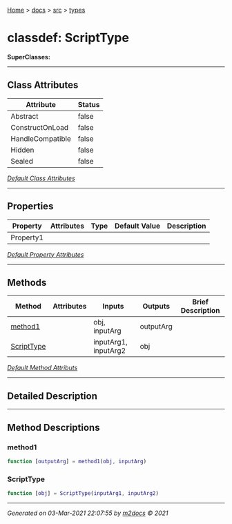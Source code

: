 [Home](../../index.md) > [docs](../../docs_index.md) > [src](../src_index.md) > [types](types_index.md)  


# classdef: ScriptType

**SuperClasses:** 



 ***

## Class Attributes

| Attribute         | Status   | 
| ----------------- | -------- | 
| Abstract | false | 
| ConstructOnLoad | false | 
| HandleCompatible | false | 
| Hidden | false | 
| Sealed | false | 


[*Default Class Attributes*](https://www.mathworks.com/help/matlab/matlab_oop/class-attributes.html)

 ***

## Properties

| Property | Attributes  | Type | Default Value | Description |
| -------- | ----------- | ---- | ------------- | ----------- |
| Property1 |   |  |  |  |

[*Default Property Attributes*](https://www.mathworks.com/help/matlab/matlab_oop/property-attributes.html)

 ***

## Methods

| Method | Attributes | Inputs | Outputs | Brief Description |
| ------ | ---------- | ------ | ------- | ----------------- |
| [method1](#method1) |   | obj, inputArg | outputArg |  |
| [ScriptType](#scripttype) |   | inputArg1, inputArg2 | obj |  |


[*Default Method Attributs*](https://www.mathworks.com/help/matlab/matlab_oop/method-attributes.html)

 ***

## Detailed Description



 ***

## Method Descriptions

 ### method1

```matlab
function [outputArg] = method1(obj, inputArg)
```

 ### ScriptType

```matlab
function [obj] = ScriptType(inputArg1, inputArg2)
```




***

*Generated on 03-Mar-2021 22:07:55 by [m2docs](https://github.com/crgnam-research/m2docs) © 2021*
